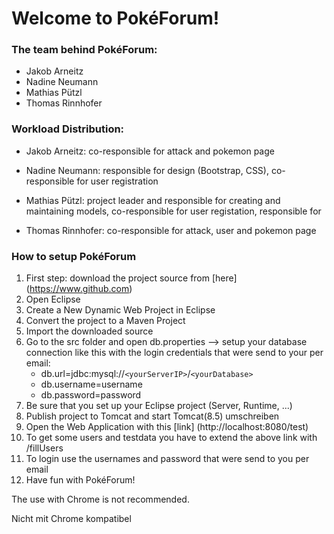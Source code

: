 # Welcome to PokéForum!


### The team behind PokéForum:

* Jakob Arneitz 
* Nadine Neumann 
* Mathias Pützl 
* Thomas Rinnhofer

### Workload Distribution:

* Jakob Arneitz: co-responsible for attack and pokemon page

* Nadine Neumann: responsible for design (Bootstrap, CSS), co-responsible for user registration

* Mathias Pützl: project leader and responsible for creating and maintaining models, co-responsible for user registation,
                 responsible for 

* Thomas Rinnhofer: co-responsible for attack, user and pokemon page

### How to setup PokéForum

1. First step: download the project source from [here] (https://www.github.com)
2. Open Eclipse
3. Create a New Dynamic Web Project in Eclipse
4. Convert the project to a Maven Project
5. Import the downloaded source
6. Go to the src folder and open db.properties --> setup your database connection like this 
   with the login credentials that were send to your per email:
     * db.url=jdbc:mysql://`<yourServerIP>`/`<yourDatabase>`
     * db.username=username
     * db.password=password
7. Be sure that you set up your Eclipse project (Server, Runtime, ...)
8. Publish project to Tomcat and start Tomcat(8.5) umschreiben
9. Open the Web Application with this [link] (http://localhost:8080/test)
10. To get some users and testdata you have to extend the above link with /fillUsers
11. To login use the usernames and password that were send to you per email
12. Have fun with PokéForum!

The use with Chrome is not recommended.

Nicht mit Chrome kompatibel 
